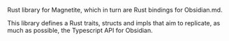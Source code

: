 Rust library for Magnetite, which in turn are Rust bindings for Obsidian.md.

This library defines a Rust traits, structs and impls that
aim to replicate, as much as possible, the Typescript API for Obsidian.

